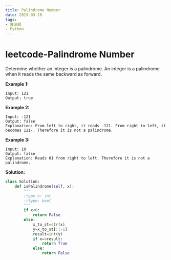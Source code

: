 ```yaml
---
title: Palindrome Number
date: 2019-03-18
tags: 
- 算法题
- Python
---
```


# leetcode-Palindrome Number

Determine whether an integer is a palindrome. An integer is a palindrome when it reads the same backward as forward.

**Example 1:**

```
Input: 121
Output: true
```

**Example 2:**

```
Input: -121
Output: false
Explanation: From left to right, it reads -121. From right to left, it becomes 121-. Therefore it is not a palindrome.
```

**Example 3:**

```
Input: 10
Output: false
Explanation: Reads 01 from right to left. Therefore it is not a palindrome.
```

**Solution:**

```python
class Solution:
    def isPalindrome(self, x):
        """
        :type x: int
        :rtype: bool
        """
        if x<0:
            return False
        else:
            x_to_st=str(x)
            y=x_to_st[::-1]
            result=int(y)
            if x==result:
                return True
            else:
                return False
```

